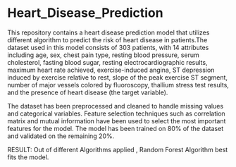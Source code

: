 # Heart_Disease_Prediction
This repository contains a heart disease prediction model that utilizes different algorithm to predict the risk of heart disease in patients.The dataset used in this model consists of 303 patients, with 14 attributes including age, sex, chest pain type, resting blood pressure, serum cholesterol, fasting blood sugar, resting electrocardiographic results, maximum heart rate achieved, exercise-induced angina, ST depression induced by exercise relative to rest, slope of the peak exercise ST segment, number of major vessels colored by fluoroscopy, thallium stress test results, and the presence of heart disease (the target variable).

The dataset has been preprocessed and cleaned to handle missing values and categorical variables. Feature selection techniques such as correlation matrix and mutual information have been used to select the most important features for the model. The model has been trained on 80% of the dataset and validated on the remaining 20%.

RESULT: Out of different Algorithms applied , Random Forest Algorithm best fits the model.
